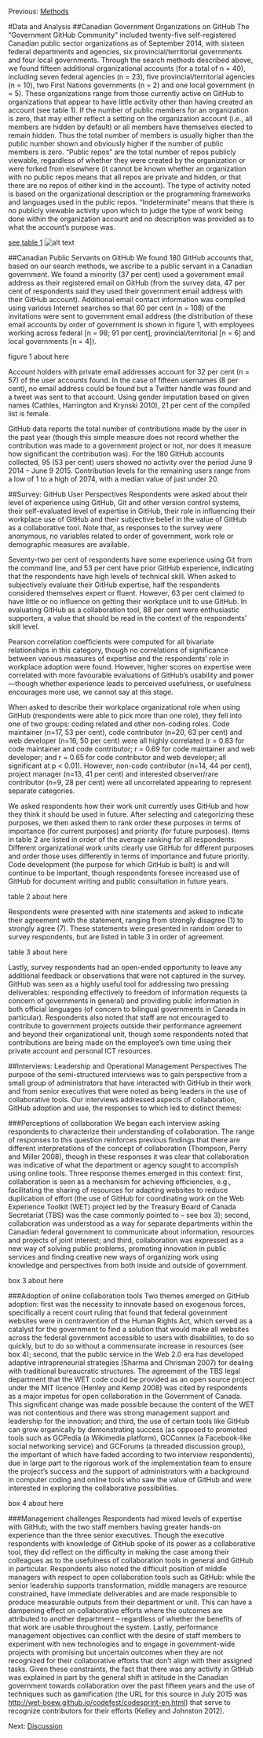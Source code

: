 Previous: [Methods](https://github.com/JSGS/CPA_paper/blob/master/methods.md)

#Data and Analysis
##Canadian Government Organizations on GitHub
The “Government GitHub Community” included twenty-five self-registered Canadian public sector organizations as of September 2014, with sixteen federal departments and agencies, six provincial/territorial governments and four local governments. Through the search methods described above, we found fifteen additional organizational accounts (for a total of n = 40), including seven federal agencies (n = 23), five provincial/territorial agencies (n = 10), two First Nations governments (n = 2) and one local government (n = 5). These organizations range from those currently active on GitHub to organizations that appear to have little activity other than having created an account (see table 1). If the number of public members for an organization is zero, that may either reflect a setting on the organization account (i.e., all members are hidden by default) or all members have themselves elected to remain hidden. Thus the total number of members is usually higher than the public number shown and obviously higher if the number of public members is zero. “Public repos” are the total number of repos publicly viewable, regardless of whether they were created by the organization or were forked from elsewhere (it cannot be known whether an organization with no public repos means that all repos are private and hidden, or that there are no repos of either kind in the account). The type of activity noted is based on the organizational description or the programming frameworks and languages used in the public repos. “Indeterminate” means that there is no publicly viewable activity upon which to judge the type of work being done within the organization account and no description was provided as to what the account’s purpose was. 

[see table 1]()
![alt text](https://www.dropbox.com/s/34uve2fnma239q3/Table1.png?dl=0 "Table 1")


##Canadian Public Servants on GitHub
We found 180 GitHub accounts that, based on our search methods, we ascribe to a public servant in a Canadian government. We found a minority (37 per cent) used a government email address as their registered email on GitHub (from the survey data, 47 per cent of respondents said they used their government email address with their GitHub account). Additional email contact information was compiled using various Internet searches so that 60 per cent (n = 108) of the invitations were sent to government email address (the distribution of these email accounts by order of government is shown in figure 1, with employees working across federal [n = 98; 91 per cent], provincial/territorial [n = 6] and local governments [n = 4]). 

figure 1 about here

Account holders with private email addresses account for 32 per cent (n = 57) of the user accounts found. In the case of fifteen usernames (8 per cent), no email address could be found but a Twitter handle was found and a tweet was sent to that account. Using gender imputation based on given names (Cathles, Harrington and Krynski 2010), 21 per cent of the compiled list is female. 

GitHub data reports the total number of contributions made by the user in the past year (though this simple measure does not record whether the contribution was made to a government project or not, nor does it measure how significant the contribution was). For the 180 GitHub accounts collected, 95 (53 per cent) users showed no activity over the period June 9 2014 – June 9 2015. Contribution levels for the remaining users range from a low of 1 to a high of 2074, with a median value of just under 20. 

##Survey: GitHub User Perspectives
Respondents were asked about their level of experience using GitHub, Git and other version control systems, their self-evaluated level of expertise in GitHub, their role in influencing their workplace use of GitHub and their subjective belief in the value of GitHub as a collaborative tool. Note that, as responses to the survey were anonymous, no variables related to order of government, work role or demographic measures are available. 

Seventy-two per cent of respondents have some experience using Git from the command line, and 53 per cent have prior GitHub experience, indicating that the respondents have high levels of technical skill. When asked to subjectively evaluate their GitHub expertise, half the respondents considered themselves expert or fluent. However, 63 per cent claimed to have little or no influence on getting their workplace unit to use GitHub. In evaluating GitHub as a collaboration tool, 88 per cent were enthusiastic supporters, a value that should be read in the context of the respondents’ skill level. 

Pearson correlation coefficients were computed for all bivariate relationships in this category, though no correlations of significance between various measures of expertise and the respondents’ role in workplace adoption were found. However, higher scores on expertise were correlated with more favourable evaluations of GitHub’s usability and power—though whether experience leads to perceived usefulness, or usefulness encourages more use, we cannot say at this stage. 

When asked to describe their workplace organizational role when using GitHub (respondents were able to pick more than one role), they fell into one of two groups: coding related and other non-coding roles. Code maintainer (n=17, 53 per cent), code contributor (n=20, 63 per cent) and web developer (n=16, 50 per cent) were all highly correlated (r = 0.83 for code maintainer and code contributor; r = 0.69 for code maintainer and web developer; and r = 0.65 for code contributor and web developer; all significant at p < 0.01). However, non-code contributor (n=14, 44 per cent), project manager (n=13, 41 per cent) and interested observer/rare contributor (n=9, 28 per cent) were all uncorrelated appearing to represent separate categories. 

We asked respondents how their work unit currently uses GitHub and how they think it should be used in future. After selecting and categorizing these purposes, we then asked them to rank order these purposes in terms of importance (for current purposes) and priority (for future purposes). Items in table 2 are listed in order of the average ranking for all respondents. Different organizational work units clearly use GitHub for different purposes and order those uses differently in terms of importance and future priority. Code development (the purpose for which GitHub is built) is and will continue to be important, though respondents foresee increased use of GitHub for document writing and public consultation in future years. 

table 2 about here

Respondents were presented with nine statements and asked to indicate their agreement with the statement, ranging from strongly disagree (1) to strongly agree (7). These statements were presented in random order to survey respondents, but are listed in table 3 in order of agreement. 

table 3 about here

Lastly, survey respondents had an open-ended opportunity to leave any additional feedback or observations that were not captured in the survey. GitHub was seen as a highly useful tool for addressing two pressing deliverables: responding effectively to freedom of information requests (a concern of governments in general) and providing public information in both official languages (of concern to bilingual governments in Canada in particular). Respondents also noted that staff are not encouraged to contribute to government projects outside their performance agreement and beyond their organizational unit, though some respondents noted that contributions are being made on the employee’s own time using their private account and personal ICT resources.

##Interviews: Leadership and Operational Management Perspectives
The purpose of the semi-structured interviews was to gain perspective from a small group of administrators that have interacted with GitHub in their work and from senior executives that were noted as being leaders in the use of collaborative tools. Our interviews addressed aspects of collaboration, GitHub adoption and use, the responses to which led to distinct themes:

###Perceptions of collaboration
We began each interview asking respondents to characterize their understanding of collaboration. The range of responses to this question reinforces previous findings that there are different interpretations of the concept of collaboration (Thompson, Perry and Miller 2008), though in these responses it was clear that collaboration was indicative of what the department or agency sought to accomplish using online tools. Three response themes emerged in this context: first, collaboration is seen as a mechanism for achieving efficiencies, e.g., facilitating the sharing of resources for adapting websites to reduce duplication of effort (the use of GitHub for coordinating work on the Web Experience Toolkit (WET) project led by the Treasury Board of Canada Secretariat (TBS) was the case commonly pointed to – see box 3); second, collaboration was understood as a way for separate departments within the Canadian federal government to communicate about information, resources and projects of joint interest; and third, collaboration was expressed as a new way of solving public problems, promoting innovation in public services and finding creative new ways of organizing work using knowledge and perspectives from both inside and outside of government.

box 3 about here

###Adoption of online collaboration tools
Two themes emerged on GitHub adoption: first was the necessity to innovate based on exogenous forces, specifically a recent court ruling that found that federal government websites were in contravention of the Human Rights Act, which served as a catalyst for the government to find a solution that would make all websites across the federal government accessible to users with disabilities, to do so quickly, but to do so without a commensurate increase in resources (see box 4); second, that the public service in the Web 2.0 era has developed adaptive intrapreneurial strategies (Sharma and Chrisman 2007) for dealing with traditional bureaucratic structures. The agreement of the TBS legal department that the WET code could be provided as an open source project under the MIT licence (Henley and Kemp 2008) was cited by respondents as a major impetus for open collaboration in the Government of Canada. This significant change was made possible because the content of the WET was not contentious and there was strong management support and leadership for the innovation; and third, the use of certain tools like GitHub can grow organically by demonstrating success (as opposed to promoted tools such as GCPedia (a Wikimedia platform), GCConnex (a Facebook-like social networking service) and GCForums (a threaded discussion group), the important of which have faded according to two interview respondents), due in large part to the rigorous work of the implementation team to ensure the project’s success and the support of administrators with a background in computer coding and online tools who saw the value of GitHub and were interested in exploring the collaborative possibilities.

box 4 about here

###Management challenges
Respondents had mixed levels of expertise with GitHub, with the two staff members having greater hands-on experience than the three senior executives. Though the executive respondents with knowledge of GitHub spoke of its power as a collaborative tool, they did reflect on the difficulty in making the case among their colleagues as to the usefulness of collaboration tools in general and GitHub in particular. Respondents also noted the difficult position of middle managers with respect to open collaboration tools such as GitHub: while the senior leadership supports transformation, middle managers are resource constrained, have immediate deliverables and are made responsible to produce measurable outputs from their department or unit. This can have a dampening effect on collaborative efforts where the outcomes are attributed to another department – regardless of whether the benefits of that work are usable throughout the system. Lastly, performance management objectives can conflict with the desire of staff members to experiment with new technologies and to engage in government-wide projects with promising but uncertain outcomes when they are not recognized for their collaborative efforts that don’t align with their assigned tasks. Given these constraints, the fact that there was any activity in GitHub was explained in part by the general shift in attitude in the Canadian government towards collaboration over the past fifteen years and the use of techniques such as gamification (the URL for this source in July 2015 was http://wet-boew.github.io/codefest/codesprint-en.html) that serve to recognize contributors for their efforts (Kelley and Johnston 2012). 

Next: [Discussion](https://github.com/JSGS/CPA_paper/blob/master/discussion.md)
